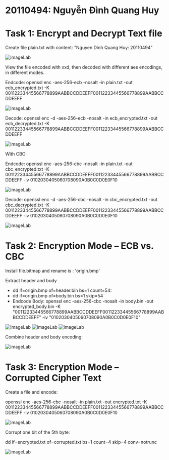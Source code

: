 # 20110494: Nguyễn Đình Quang Huy
# Task 1: Encrypt and Decrypt Text file

Create file plain.txt with content: "Nguyen Dinh Quang Huy: 20110494"

<img src = 'https://github.com/user-attachments/assets/c62d5eea-8343-4180-aa3d-e2634df21d97' alt = 'imageLab'/>

View the file encoded with xxd, then decoded with different aes encodings, in different modes.

Endcode: openssl enc -aes-256-ecb -nosalt -in plain.txt -out ecb_encrypted.txt -K 00112233445566778899AABBCCDDEEFF00112233445566778899AABBCCDDEEFF

<img src = 'https://github.com/user-attachments/assets/e710ded2-4b50-4dea-91f0-4143955db4dc' alt = 'imageLab'/>

Decode: openssl enc -d -aes-256-ecb -nosalt -in ecb_encrypted.txt -out ecb_decrypted.txt -K 00112233445566778899AABBCCDDEEFF00112233445566778899AABBCCDDEEFF

<img src = 'https://github.com/user-attachments/assets/31292fc8-49c6-49d5-87be-413007631686' alt = 'imageLab'/>

With CBC:

Endcode: openssl enc -aes-256-cbc -nosalt -in plain.txt -out cbc_encrypted.txt -K 00112233445566778899AABBCCDDEEFF00112233445566778899AABBCCDDEEFF -iv 0102030405060708090A0B0C0D0E0F10

<img src = 'https://github.com/user-attachments/assets/12693269-b6f6-4609-bc34-9d50ee538415' alt = 'imageLab'/>

Decode: openssl enc -d -aes-256-cbc -nosalt -in cbc_encrypted.txt -out cbc_decrypted.txt -K 00112233445566778899AABBCCDDEEFF00112233445566778899AABBCCDDEEFF -iv 0102030405060708090A0B0C0D0E0F10

<img src = 'https://github.com/user-attachments/assets/7afa91e4-d51f-4bd0-9c14-09397f6660c3' alt = 'imageLab'/>

# Task 2: Encryption Mode – ECB vs. CBC

Install file.bitmap and rename is : 'origin.bmp'

Extract header and body

<ul>
  <li>dd if=origin.bmp of=header.bin bs=1 count=54: </li>
  <li>dd if=origin.bmp of=body.bin bs=1 skip=54</li>
  <li>Endcode Body: openssl enc -aes-256-cbc -nosalt -in body.bin -out encrypted_body.bin -K "00112233445566778899AABBCCDDEEFF00112233445566778899AABBCCDDEEFF" -iv "0102030405060708090A0B0C0D0E0F10"
</li>
</ul>

<image loading={lazy} src = 'https://github.com/user-attachments/assets/6486db93-0f17-431d-a744-a2439b3e29b6' alt = 'imageLab'/>

<img src = 'https://github.com/user-attachments/assets/e978a97a-1433-4d72-9284-97f3e5c2e4cd' alt = 'imageLab'/>

<img src = 'https://github.com/user-attachments/assets/bcbb23c7-96c1-431e-9ae7-b693a7bac036' alt = 'imageLab'/>

Combine header and body encoding:

<img src = 'https://github.com/user-attachments/assets/6018a1ff-31ed-4a7c-9388-0eddb2066969' alt = 'imageLab'/>


# Task 3: Encryption Mode – Corrupted Cipher Text

Create a file and encode:

openssl enc -aes-256-cbc -nosalt -in plain.txt -out encrypted.txt -K 00112233445566778899AABBCCDDEEFF00112233445566778899AABBCCDDEEFF -iv 0102030405060708090A0B0C0D0E0F10

<img src = 'https://github.com/user-attachments/assets/ecd83d34-5db1-4e36-9a1a-6d0cc7c5bda5' alt = 'imageLab'/>

Corrupt one bit of the 5th byte:

dd if=encrypted.txt of=corrupted.txt bs=1 count=4 skip=4 conv=notrunc

<img src = 'https://github.com/user-attachments/assets/f3219920-dbe5-40fd-9a95-890ceb9f858f' alt = 'imageLab'/>


